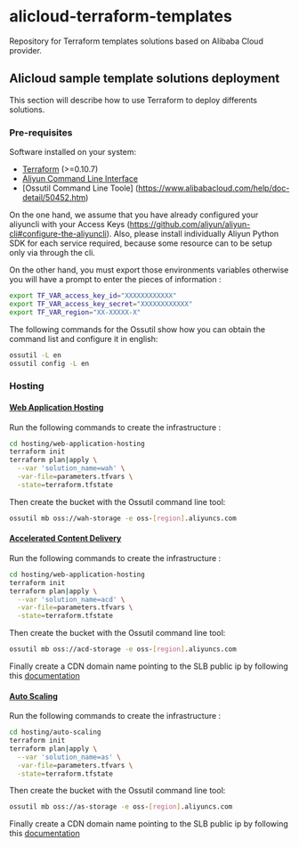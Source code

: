 # alicloud-terraform-templates
Repository for Terraform templates solutions based on Alibaba Cloud provider.

## Alicloud sample template solutions deployment
This section will describe how to use Terraform to deploy differents solutions.

### Pre-requisites

Software installed on your system: 
* [Terraform](https://www.terraform.io/) (>=0.10.7)
* [Aliyun Command Line Interface](https://www.alibabacloud.com/help/doc-detail/27260.htm)
* [Ossutil Command Line Toole] (https://www.alibabacloud.com/help/doc-detail/50452.htm)

On the one hand, we assume that you have already configured your aliyuncli with your Access Keys (https://github.com/aliyun/aliyun-cli#configure-the-aliyuncli). Also, please install individually Aliyun Python SDK for each service required, because some resource can to be setup only via through the cli.

On the other hand, you must export those environments variables otherwise you will have a prompt to enter the pieces of information :
```bash
export TF_VAR_access_key_id="XXXXXXXXXXXX"
export TF_VAR_access_key_secret="XXXXXXXXXXXX"
export TF_VAR_region="XX-XXXXX-X"
```

The following commands for the Ossutil show how you can obtain the command list and configure it in english:
```bash
ossutil -L en
ossutil config -L en
```

### Hosting

#### [Web Application Hosting](https://www.alibabacloud.com/solutions/hosting/Web-Application-Hosting)

Run the following commands to create the infrastructure :

```bash
cd hosting/web-application-hosting
terraform init
terraform plan|apply \
  --var 'solution_name=wah' \
  -var-file=parameters.tfvars \
  -state=terraform.tfstate
```

Then create the bucket with the Ossutil command line tool:
```bash
ossutil mb oss://wah-storage -e oss-[region].aliyuncs.com
```

#### [Accelerated Content Delivery](https://www.alibabacloud.com/solutions/hosting/Accelerated-Content-Delivery)

Run the following commands to create the infrastructure :

```bash
cd hosting/web-application-hosting
terraform init
terraform plan|apply \
  --var 'solution_name=acd' \
  -var-file=parameters.tfvars \
  -state=terraform.tfstate
```

Then create the bucket with the Ossutil command line tool:
```bash
ossutil mb oss://acd-storage -e oss-[region].aliyuncs.com
```

Finally create a CDN domain name pointing to the SLB public ip by following this [documentation](https://www.alibabacloud.com/help/doc-detail/27116.htm?spm=a3c0i.o27115en.b99.22.5851d5afSXJzo8)

#### [Auto Scaling](https://www.alibabacloud.com/solutions/hosting/Auto-Scaling)

Run the following commands to create the infrastructure :

```bash
cd hosting/auto-scaling
terraform init
terraform plan|apply \
  --var 'solution_name=as' \
  -var-file=parameters.tfvars \
  -state=terraform.tfstate
```

Then create the bucket with the Ossutil command line tool:
```bash
ossutil mb oss://as-storage -e oss-[region].aliyuncs.com
```

Finally create a CDN domain name pointing to the SLB public ip by following this [documentation](https://www.alibabacloud.com/help/doc-detail/27116.htm?spm=a3c0i.o27115en.b99.22.5851d5afSXJzo8)